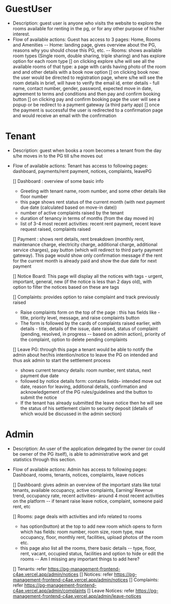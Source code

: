# GuestUser

- Description: guest user is anyone who visits the website to explore the rooms available for renting in the pg, or for any other purpose of his/her interest.
- Flow of available actions:
  Guest has access to 3 pages: Home, Rooms and Amenities
  -- Home: landing page, gives overview about the PG, reasons why you should chose this PG, etc.
  -- Rooms: shows available room types (Single room, double sharing, triple sharing) and has explore option for each room type
  [] on clicking explore s/he will see all the available rooms of that type: a page with cards having photo of the room and and other details with a book now option
  [] on clicking book now: the user would be directed to registration page, where s/he will see the room details in brief, will have to verify the email id, enter details - full name, contact number, gender, password, expected move in date, agreement to terms and conditions and then pay and confirm booking button
  [] on clicking pay and confirm booking page the user will see a popup or be redirect to a payment gateway (a third party app)
  [] once the payment is successful the user is redirected to a confirmation page and would receive an email with the confirmation

# Tenant

- Description: guest when books a room becomes a tenant from the day s/he moves in to the PG till s/he moves out
- Flow of available actions:
  Tenant has access to following pages: dashboard, payments/rent payment, notices, complaints, leavePG

  [] Dashboard : overview of some basic info

  - Greeting with tenant name, room number, and some other details like floor number
  - this page shows rent status of the current month (with next payment due date (calculated based on move-in date))
  - number of active complaints raised by the tenant
  - duration of tenancy in terms of months (from the day moved in)
  - list of 3-4 most recent activities: recent rent payment, recent leave request raised, complaints raised

  [] Payment : shows rent details, rent breakdown (monthly rent, maintenance charge, electricity charge, additional charge, additional service charges), pay button (which will redirect to third party payment gateway). This page would show only confirmation message if the rent for the current month is already paid and show the due date for next payment

  [] Notice Board: This page will display all the notices with tags - urgent, important, general, new (if the notice is less than 2 days old), with option to filter the notices based on these are tags

  [] Complaints: provides option to raise complaint and track previously raised

  - Raise complaints form on the top of the page : this has fields like - title, priority level, message, and raise complaints button
  - The form is followed by the cards of complaints raised earlier, with details - title, details of the issue, date raised, status of complaint (pending, resolved, in progress -- based on admin action), priority of the complaint, option to delete pending complaints

  [] Leave PG: through this page a tenant would be able to notify the admin about her/his intention/notice to leave the PG on intended and thus ask admin to start the settlement process

  - shows current tenancy details: room number, rent status, next payment due date
  - followed by notice details form: contains fields- intended move out date, reason for leaving, additional details, confirmation and acknowledgement of the PG rules/guidelines and the button to submit the notice
  - If the tenant has already submitted the leave notice then he will see the status of his settlement claim to security deposit (details of which would be discussed in the admin section)

# Admin

- Description: An user of the application delegated by the owner (or could be owner of the PG itself), is able to administrative work and get statistics through this section.
- Flow of available actions:
  Admin has access to following pages: Dashboard, rooms, tenants, notices, complaints, leave notices

  [] Dashboard: gives admin an overview of the important stats like total tenants, available occupancy, active complaints, Earning/ Revenue trend, occupancy rate, recent activities- around 4 most recent activities on the platform -- if tenant raise leave notice, complaint, someone paid rent, etc

  [] Rooms: page deals with activities and info related to rooms

  - has option(button) at the top to add new room which opens to form which has fields: room number, room size, room type, max occupancy, floor, monthly rent, facilities, upload photos of the room etc.
  - this page also list all the rooms, there basic details -- type, floor, rent, vacant, occupied status, facilities and option to hide or edit the rooms
    -- Am I missing any important things to add here?

  [] Tenants: refer https://pg-management-frontend-c4ae.vercel.app/admin/notices
  [] Notices: refer https://pg-management-frontend-c4ae.vercel.app/admin/notices
  [] Complaints: refer https://pg-management-frontend-c4ae.vercel.app/admin/complaints
  [] Leave Notices: refer https://pg-management-frontend-c4ae.vercel.app/admin/leave-notices
